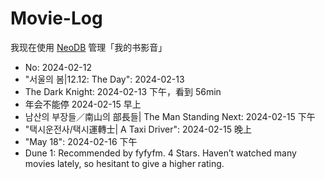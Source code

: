 # Movie-Log

我现在使用 [NeoDB](https://neodb.social/users/huyixi/) 管理「我的书影音」

- No: 2024-02-12
- "서울의 봄|12.12: The Day": 2024-02-13
- The Dark Knight: 2024-02-13 下午，看到 56min
- 年会不能停 2024-02-15 早上
- 남산의 부장들／南山의 部長들| The Man Standing Next: 2024-02-15 下午
- "택시운전사/택시運轉士| A Taxi Driver": 2024-02-15 晚上
- "May 18": 2024-02-16 下午
- Dune 1: Recommended by fyfyfm. 4 Stars. Haven’t watched many movies lately, so hesitant to give a higher rating.
